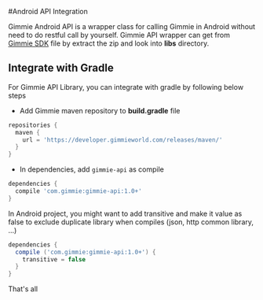 #Android API Integration

Gimmie Android API is a wrapper class for calling Gimmie in Android without need to do restful call by yourself. Gimmie API
wrapper can get from [Gimmie SDK](http://gimmieworld.s3.amazonaws.com/sdk/gimmie-android-latest.zip) file by extract the zip 
and look into __libs__ directory.

## Integrate with Gradle

For Gimmie API Library, you can integrate with gradle by following below steps

- Add Gimmie maven repository to __build.gradle__ file

```groovy
repositories {
  maven {
    url = 'https://developer.gimmieworld.com/releases/maven/'
  }
}
```

- In dependencies, add `gimmie-api` as compile

```groovy
dependencies {
  compile 'com.gimmie:gimmie-api:1.0+'
}
```

In Android project, you might want to add transitive and make it value as false to exclude duplicate library when compiles
(json, http common library, ...)

```groovy
dependencies {
  compile ('com.gimmie:gimmie-api:1.0+') {
    transitive = false
  }
}
```

That's all
